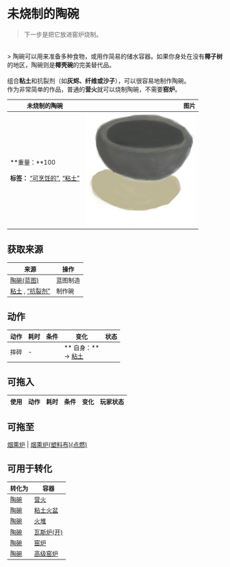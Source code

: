 # 未烧制的陶碗  
> 下一步是把它放进窑炉烧制。  
<br>  
> 陶碗可以用来准备多种食物，或用作简易的储水容器。如果你身处在没有<b>椰子树</b>的地区，陶碗则是<b>椰壳碗</b>的完美替代品。<br><br>组合<b>粘土</b>和抗裂剂（如<b>灰烬、纤维或沙子</b>），可以很容易地制作陶碗。<br>作为非常简单的作品，普通的<b>营火</b>就可以烧制陶碗，不需要<b>窑炉</b>。  
  
  未烧制的陶碗  |   图片   
 ----  |  ----:   
 **重量：**100<br><br>**标签：**	[“可烹饪的”](tag_Cookable.md), [“粘土”](tag_Clay.md)  |  <img decoding="async" src="Sprite/ClayBowlUncooked.png" href="a.md" style="max-width:300px;max-height:300px;">   
  
## 获取来源  
来源  |  操作  
----  |  ----  
[陶碗(蓝图)](Bp_ClayBowl.md)  |  蓝图制造  
[粘土](Clay.md) , [“抗裂剂”](tag_Temper.md)  |  制作碗  
## 动作  
动作  |  耗时  |  条件  |  变化  |  状态  
----  |  ----  |  ----  |  ----  |  ----  
摔碎<br>  |  -  |    |  ** 自身：**<br>→ [粘土](Clay.md)  |    
## 可拖入  
使用  |  动作  |  耗时  |  条件  |  变化  |  玩家状态  
----  |  ----  |  ----  |  ----  |  ----  |  ----  
## 可拖至  
[烟熏炉](Smoker.md) | [烟熏炉(塑料布)(点燃)](SmokerPlastic.md)  
## 可用于转化  
转化为  |  容器  
----  |  ----  
[陶碗](ClayBowl.md)  |  [营火](Campfire.md)  
[陶碗](ClayBowl.md)  |  [粘土火盆](ClayFirePit.md)  
[陶碗](ClayBowl.md)  |  [火堆](Fire.md)  
[陶碗](ClayBowl.md)  |  [瓦斯炉(开)](GasCookerOn.md)  
[陶碗](ClayBowl.md)  |  [窑炉](Kiln.md)  
[陶碗](ClayBowl.md)  |  [高级窑炉](KilnAdvanced.md)  


<script>document.title="未烧制的陶碗 - 卡牌生存百科 Card Survival Wiki";</script>
